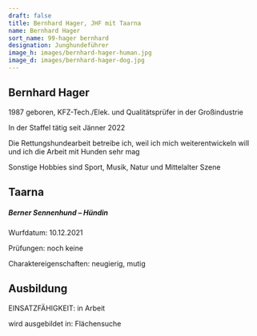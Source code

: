 ```yaml
---
draft: false
title: Bernhard Hager, JHF mit Taarna
name: Bernhard Hager
sort_name: 99-hager bernhard
designation: Junghundeführer
image_h: images/bernhard-hager-human.jpg
image_d: images/bernhard-hager-dog.jpg
---
```

## Bernhard Hager

1987 geboren, KFZ-Tech./Elek. und Qualitätsprüfer in der Großindustrie

In der Staffel tätig seit Jänner 2022

Die Rettungshundearbeit betreibe ich, weil ich mich weiterentwickeln will und ich die Arbeit mit Hunden sehr mag

Sonstige Hobbies sind Sport, Musik, Natur und Mittelalter Szene

## Taarna

##### Berner Sennenhund – Hündin

Wurfdatum: 10.12.2021

Prüfungen: noch keine

Charaktereigenschaften: neugierig, mutig

## Ausbildung

EINSATZFÄHIGKEIT: in Arbeit

wird ausgebildet in: Flächensuche